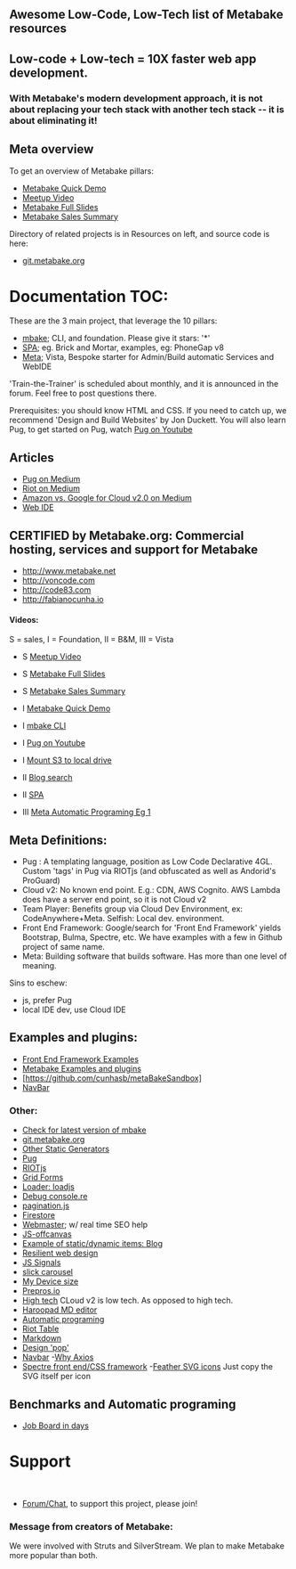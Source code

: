 
## Awesome Low-Code, Low-Tech list of Metabake resources


## Low-code + Low-tech = 10X faster web app development.
### With Metabake's modern development approach, it is not about replacing your tech stack with another tech stack -- it is about eliminating it!


## Meta overview

To get an overview of Metabake pillars:

- [Metabake Quick Demo](https://youtu.be/WyCdSFTUIvM)
- <a href='https://vimeo.com/282034037' target='_blank'>Meetup Video</a>
- [Metabake Full Slides](http://prez.metabake.org/p)
- [Metabake Sales Summary](https://www.youtube.com/watch?v=OK-cJNSkQII)


Directory of related projects is in Resources on left, and source code is here:
- <a href='http://git.metabake.org' target='_blank'>git.metabake.org</a>


# Documentation TOC:

These are the 3 main project, that leverage the 10 pillars:

- [mbake](http://doc.metabake.org/mbake); CLI, and foundation. Please give it stars: '*'
- [SPA](http://doc.metabake.org/SPA); eg. Brick and Mortar, examples, eg: PhoneGap v8
- [Meta](http://doc.metabake.org/meta); Vista, Bespoke starter for Admin/Build automatic Services and WebIDE

'Train-the-Trainer' is scheduled about monthly, and it is announced in the forum. Feel free to post questions there.


Prerequisites: you should know HTML and CSS. If you need to catch up, we recommend 'Design and Build Websites' by Jon Duckett. You will also learn Pug, to get started on Pug, watch [Pug on Youtube](http://youtube.com/watch?v=wzAWI9h3q18)


## Articles

- [Pug on Medium](https://medium.com/@WolfgangGehner/using-pug-for-static-and-dynamic-data-binding-56a1cc378b81
)
- [Riot on Medium](https://medium.com/@uptimevic/learn-riot-js-dynamic-binding-in-90-seconds-fcece5237c67)
- [Amazon vs. Google for Cloud v2.0 on Medium](https://medium.com/@WolfgangGehner/amazon-vs-google-for-cloud-2-0-web-apps-extreme-server-less-for-data-and-authentication-cc7fa247e853)
- [Web IDE](https://medium.com/@WolfgangGehner/three-steps-to-using-a-web-ide-to-develop-and-build-in-the-cloud-d88586255c67)

## CERTIFIED by Metabake.org: Commercial hosting, services and support for Metabake

- <http://www.metabake.net>
- <http://voncode.com>
- <http://code83.com>
- <http://fabianocunha.io>


#### Videos:
S = sales, I = Foundation, II = B&M, III = Vista
- S <a href='https://vimeo.com/282034037' target='_blank'>Meetup Video</a>
- S [Metabake Full Slides](http://prez.metabake.org/p)
- S [Metabake Sales Summary](https://www.youtube.com/watch?v=OK-cJNSkQII)

- I [Metabake Quick Demo](https://youtu.be/WyCdSFTUIvM)
- I [mbake CLI](https://youtu.be/-KkPfAnEXyk)
- I [Pug on Youtube](http://youtube.com/watch?v=wzAWI9h3q18)
- I [Mount S3 to local drive](http://wgehnerlab1.metabake.org.s3-website-us-east-1.amazonaws.com/lab1v0.html)

- II [Blog search](https://www.youtube.com/watch?v=-4i9_SYyTOo)
- II [SPA](https://youtu.be/LHFjjDPlU3A)
- III [Meta Automatic Programing Eg 1 ](http://youtube.com/watch?v=c4mWhefhOoQ)


## Meta Definitions:
- Pug : A templating language, position as Low Code Declarative 4GL. Custom 'tags' in Pug via RIOTjs (and obfuscated as well as Andorid's ProGuard)
- Cloud v2: No known end point. E.g.: CDN, AWS Cognito. AWS Lambda does have a server end point, so it is not Cloud v2
- Team Player: Benefits group via Cloud Dev Environment, ex: CodeAnywhere+Meta. Selfish: Local dev. environment.
- Front End Framework: Google/search for 'Front End Framework' yields Bootstrap, Bulma, Spectre, etc. We have examples with a few in Github project of same name.
- Meta: Building software that builds software. Has more than one level of meaning.


Sins to eschew:
- js, prefer Pug
- local IDE dev, use Cloud IDE


## Examples and plugins:
- [Front End Framework Examples](https://github.com/metabake/front-end-frameworks)
- [Metabake Examples and plugins](https://github.com/metabake/examples-plugins)
- [https://github.com/cunhasb/metaBakeSandbox]
- [NavBar](https://github.com/metabake/examples-plugins/tree/master/navSite/navbarEx)

### Other:

- <a href='https://www.npmjs.com/package/mbake' target='_blank'>Check for latest version of mbake</a>
- <a href='http://git.metabake.org' target='_blank'>git.metabake.org</a>
- [Other Static Generators](https://www.staticgen.com)
- [Pug](https://pug.metabake.org)
- [RIOTjs](https://riot.js.org/)
- [Grid Forms](http://kumailht.com/gridforms)
- [Loader: loadjs](https://github.com/muicss/loadjs)
- [Debug console.re](http://console.re)
- [pagination.js](http://pagination.js.org)
- [Firestore](https://firebase.google.com/docs/firestore)
- [Webmaster](https://www.google.com/webmasters); w/ real time SEO help
- [JS-offcanvas](https://github.com/vmitsaras/js-offcanvas)
- <a href='https://github.com/metabake/B-M-SPA/tree/master/blogRiot' target='_blank'>Example of static/dynamic items: Blog</a>
- [Resilient web design](https://resilientwebdesign.com/introduction)
- [JS Signals](https://github.com/millermedeiros/js-signals/wiki/Comparison-between-different-Observer-Pattern-implementations)
- [slick carousel](http://kenwheeler.github.io/slick/)
- [My Device size](https://www.mydevice.io)
- [Prepros.io](https://prepros.io/help/autoprefixer)
- [High tech](https://engineering.videoblocks.com/web-architecture-101-a3224e126947?gi=8a9df433a15f) CLoud v2 is low tech. As opposed to high tech.
- [Haroopad MD editor](http://pad.haroopress.com/user)
- [Automatic programing](https://en.wikipedia.org/wiki/Automatic_programming)
- [Riot Table](https://codepen.io/bchoii/pen/VeQepw)
- [Markdown](https://en.wikipedia.org/wiki/Markdown)
- [Design 'pop'](https://medium.com/@erikdkennedy/7-rules-for-creating-gorgeous-ui-part-2-430de537ba96)
- [Navbar](https://github.com/thednp/navbar.js/)
-[Why Axios](http://jslancer.com/blog/2017/05/10/why-i-stop-using-fetch/)
- [Spectre front end/CSS framework](https://github.com/picturepan2/spectre)
-[Feather SVG icons](https://feathericons.com) Just copy the SVG itself per icon

## Benchmarks and Automatic programing
- [Job Board in days](https://medium.com/@mattia_asti/creating-a-job-board-in-a-few-days-contentful-riot-js-bulma-io-293276516301)

# Support

&nbsp;
- <a href='http://chat.metabake.org' target='_blank'>Forum/Chat</a>, to support this project, please join!


### Message from creators of Metabake:

We were involved with Struts and SilverStream. We plan to make Metabake more popular than both.

